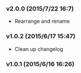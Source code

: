 ### v2.0.0	(2015/7/22 16:7)
* Rearrange and rename

### v1.0.2	(2015/6/17 15:47)
* Clean up changelog

### v1.0.1	(2015/6/16 16:26)